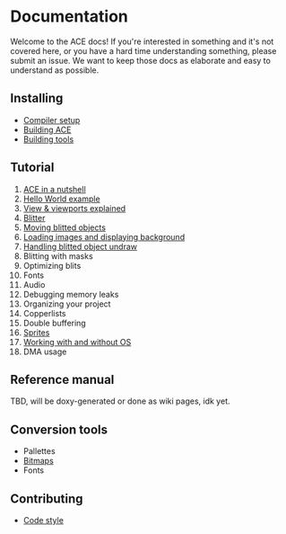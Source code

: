 # Documentation

Welcome to the ACE docs! If you're interested in something and it's not covered
here, or you have a hard time understanding something, please submit an issue.
We want to keep those docs as elaborate and easy to understand as possible.

## Installing

- [Compiler setup](installing/compiler.md)
- [Building ACE](installing/ace.md)
- [Building tools](installing/tools.md)

## Tutorial

1. [ACE in a nutshell](programming/ace_in_a_nutshell.md)
1. [Hello World example](programming/hello_world.md)
1. [View & viewports explained](programming/view.md)
1. [Blitter](programming/blit.md)
1. [Moving blitted objects](programming/moving_blits.md)
1. [Loading images and displaying background](programming/loading_images.md)
1. [Handling blitted object undraw](programming/blit_undraw.md)
1. Blitting with masks
1. Optimizing blits
1. Fonts
1. Audio
1. Debugging memory leaks
1. Organizing your project
1. Copperlists
1. Double buffering
1. [Sprites](programming/sprites.md)
1. [Working with and without OS](programming/os.md)
1. DMA usage

## Reference manual

TBD, will be doxy-generated or done as wiki pages, idk yet.

## Conversion tools

- Pallettes
- [Bitmaps](tools/bitmap_conv.md)
- Fonts

## Contributing

- [Code style](contributing/codestyle.md)
